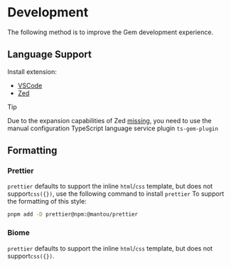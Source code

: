 # Development

The following method is to improve the Gem development experience.

## Language Support

Install extension:

- [VSCode](https://marketplace.visualstudio.com/items?itemName=gem-vscode.vscode-plugin-gem)
- [Zed](https://zed.dev/extensions?query=gem)

> [!TIP]
> Due to the expansion capabilities of Zed [missing](https://github.com/zed-industries/zed/issues/22410), you need to use the manual configuration TypeScript language service plugin `ts-gem-plugin`

## Formatting

### Prettier

`prettier` defaults to support the inline `html`/`css` template, but does not support`css({})`, use the following command to install `prettier`
To support the formatting of this style:

```sh
pnpm add -D prettier@npm:@mantou/prettier
```

### Biome

`prettier` defaults to support the inline `html`/`css` template, but does not support`css({})`.
